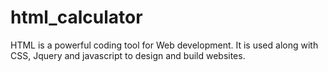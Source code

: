 # html_calculator
HTML is a powerful coding tool for Web development. It is used along with CSS, Jquery and javascript  to design and build websites.
